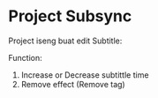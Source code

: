 # Project Subsync

Project iseng buat edit Subtitle:

Function:
1. Increase or Decrease subtittle time
2. Remove effect (Remove tag)

